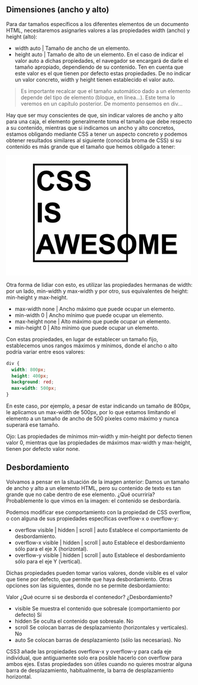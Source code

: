 ## Dimensiones (ancho y alto) 
Para dar tamaños específicos a los diferentes elementos de un documento HTML, necesitaremos asignarles valores a las propiedades width (ancho) y height (alto):


* width	auto | 	Tamaño de ancho de un elemento.
* height	auto | 	Tamaño de alto de un elemento.
En el caso de indicar el valor auto a dichas propiedades, el navegador se encargará de darle el tamaño apropiado, dependiendo de su contenido. Ten en cuenta que este valor es el que tienen por defecto estas propiedades. De no indicar un valor concreto, width y height tienen establecido el valor auto.

> Es importante recalcar que el tamaño automático dado a un elemento depende del tipo de elemento (bloque, en línea...). Este tema lo veremos en un capítulo posterior. De momento pensemos en div...

Hay que ser muy conscientes de que, sin indicar valores de ancho y alto para una caja, el elemento generalmente toma el tamaño que debe respecto a su contenido, mientras que si indicamos un ancho y alto concretos, estamos obligando mediante CSS a tener un aspecto concreto y podemos obtener resultados similares al siguiente (conocida broma de CSS) si su contenido es más grande que el tamaño que hemos obligado a tener:

![desbordamiento](images/css-is-awesome.png)


Otra forma de lidiar con esto, es utilizar las propiedades hermanas de width: por un lado, min-width y max-width y por otro, sus equivalentes de height: min-height y max-height.


* max-width	none | 	Ancho máximo que puede ocupar un elemento.
* min-width	0 | 	Ancho mínimo que puede ocupar un elemento.
* max-height	none | 	Alto máximo que puede ocupar un elemento.
* min-height	0 | 	Alto mínimo que puede ocupar un elemento.

Con estas propiedades, en lugar de establecer un tamaño fijo, establecemos unos rangos máximos y mínimos, donde el ancho o alto podría variar entre esos valores:
````css
div {
  width: 800px;
  height: 400px;
  background: red;
  max-width: 500px;
}
````
En este caso, por ejemplo, a pesar de estar indicando un tamaño de 800px, le aplicamos un max-width de 500px, por lo que estamos limitando el elemento a un tamaño de ancho de 500 píxeles como máximo y nunca superará ese tamaño.

Ojo: Las propiedades de mínimos min-width y min-height por defecto tienen valor 0, mientras que las propiedades de máximos max-width y max-height, tienen por defecto valor none.



## Desbordamiento 
Volvamos a pensar en la situación de la imagen anterior: Damos un tamaño de ancho y alto a un elemento HTML, pero su contenido de texto es tan grande que no cabe dentro de ese elemento. ¿Qué ocurriría? Probablemente lo que vimos en la imagen: el contenido se desbordaría.

Podemos modificar ese comportamiento con la propiedad de CSS overflow, o con alguna de sus propiedades específicas overflow-x o overflow-y:


* overflow	visible | hidden | scroll | auto	Establece el comportamiento de desbordamiento.
* overflow-x	visible | hidden | scroll | auto	Establece el desbordamiento sólo para el eje X (horizontal).
* overflow-y	visible | hidden | scroll | auto	Establece el desbordamiento sólo para el eje Y (vertical).

Dichas propiedades pueden tomar varios valores, donde visible es el valor que tiene por defecto, que permite que haya desbordamiento. Otras opciones son las siguientes, donde no se permite desbordamiento:

Valor	¿Qué ocurre si se desborda el contenedor?	¿Desbordamiento?
* visible	Se muestra el contenido que sobresale (comportamiento por defecto)	Sí
* hidden	Se oculta el contenido que sobresale.	No
* scroll	Se colocan barras de desplazamiento (horizontales y verticales).	No
* auto	Se colocan barras de desplazamiento (sólo las necesarias).	No

CSS3 añade las propiedades overflow-x y overflow-y para cada eje individual, que antiguamente solo era posible hacerlo con overflow para ambos ejes. Estas propiedades son útiles cuando no quieres mostrar alguna barra de desplazamiento, habitualmente, la barra de desplazamiento horizontal.
